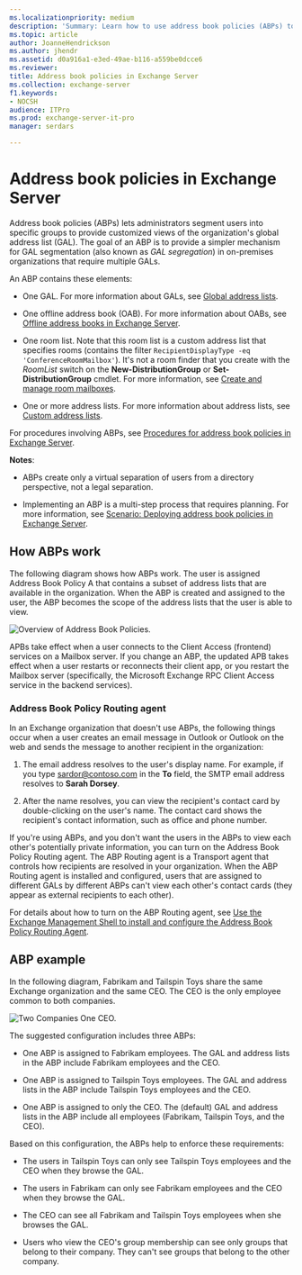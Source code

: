 ```yaml
---
ms.localizationpriority: medium
description: 'Summary: Learn how to use address book policies (ABPs) to create separate virtual organizations with a segmented global address list in Exchange Server.'
ms.topic: article
author: JoanneHendrickson
ms.author: jhendr
ms.assetid: d0a916a1-e3ed-49ae-b116-a559be0dcce6
ms.reviewer: 
title: Address book policies in Exchange Server
ms.collection: exchange-server
f1.keywords:
- NOCSH
audience: ITPro
ms.prod: exchange-server-it-pro
manager: serdars

---
```


# Address book policies in Exchange Server

Address book policies (ABPs) lets administrators segment users into specific groups to provide customized views of the organization's global address list (GAL). The goal of an ABP is to provide a simpler mechanism for GAL segmentation (also known as *GAL segregation*) in on-premises organizations that require multiple GALs.

An ABP contains these elements:

- One GAL. For more information about GALs, see [Global address lists](../address-lists/address-lists.md#global-address-lists).

- One offline address book (OAB). For more information about OABs, see [Offline address books in Exchange Server](../../email-addresses-and-address-books/offline-address-books/offline-address-books.md).

- One room list. Note that this room list is a custom address list that specifies rooms (contains the filter `RecipientDisplayType -eq 'ConferenceRoomMailbox'`). It's not a room finder that you create with the _RoomList_ switch on the **New-DistributionGroup** or **Set-DistributionGroup** cmdlet. For more information, see [Create and manage room mailboxes](../../recipients/room-mailboxes.md).

- One or more address lists. For more information about address lists, see [Custom address lists](../address-lists/address-lists.md#custom-address-lists).

For procedures involving ABPs, see [Procedures for address book policies in Exchange Server](abp-procedures.md).

 **Notes**:

- ABPs create only a virtual separation of users from a directory perspective, not a legal separation.

- Implementing an ABP is a multi-step process that requires planning. For more information, see [Scenario: Deploying address book policies in Exchange Server](abp-scenarios.md).

## How ABPs work

The following diagram shows how ABPs work. The user is assigned Address Book Policy A that contains a subset of address lists that are available in the organization. When the ABP is created and assigned to the user, the ABP becomes the scope of the address lists that the user is able to view.

![Overview of Address Book Policies.](../../media/ITPro_Mailbox_ABPOverall.gif)

APBs take effect when a user connects to the Client Access (frontend) services on a Mailbox server. If you change an ABP, the updated APB takes effect when a user restarts or reconnects their client app, or you restart the Mailbox server (specifically, the Microsoft Exchange RPC Client Access service in the backend services).

### Address Book Policy Routing agent

In an Exchange organization that doesn't use ABPs, the following things occur when a user creates an email message in Outlook or Outlook on the web and sends the message to another recipient in the organization:

1. The email address resolves to the user's display name. For example, if you type sardor@contoso.com in the **To** field, the SMTP email address resolves to **Sarah Dorsey**.

2. After the name resolves, you can view the recipient's contact card by double-clicking on the user's name. The contact card shows the recipient's contact information, such as office and phone number.

If you're using ABPs, and you don't want the users in the ABPs to view each other's potentially private information, you can turn on the Address Book Policy Routing agent. The ABP Routing agent is a Transport agent that controls how recipients are resolved in your organization. When the ABP Routing agent is installed and configured, users that are assigned to different GALs by different ABPs can't view each other's contact cards (they appear as external recipients to each other).

For details about how to turn on the ABP Routing agent, see [Use the Exchange Management Shell to install and configure the Address Book Policy Routing Agent](abp-procedures.md#use-the-exchange-management-shell-to-install-and-configure-the-address-book-policy-routing-agent).

## ABP example

In the following diagram, Fabrikam and Tailspin Toys share the same Exchange organization and the same CEO. The CEO is the only employee common to both companies.

![Two Companies One CEO.](../../media/ITPro_.png)

The suggested configuration includes three ABPs:

- One ABP is assigned to Fabrikam employees. The GAL and address lists in the ABP include Fabrikam employees and the CEO.

- One ABP is assigned to Tailspin Toys employees. The GAL and address lists in the ABP include Tailspin Toys employees and the CEO.

- One ABP is assigned to only the CEO. The (default) GAL and address lists in the ABP include all employees (Fabrikam, Tailspin Toys, and the CEO).

Based on this configuration, the ABPs help to enforce these requirements:

- The users in Tailspin Toys can only see Tailspin Toys employees and the CEO when they browse the GAL.

- The users in Fabrikam can only see Fabrikam employees and the CEO when they browse the GAL.

- The CEO can see all Fabrikam and Tailspin Toys employees when she browses the GAL.

- Users who view the CEO's group membership can see only groups that belong to their company. They can't see groups that belong to the other company.
